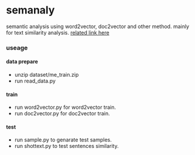 # semanaly
semantic analysis using word2vector, doc2vector and other method. mainly for text similarity analysis.
[related link here](http://someth.duapp.com/2017/07/05/Word2vector%E5%8F%A5%E5%AD%90%E7%9B%B8%E4%BC%BC%E5%BA%A6%E8%AE%A1%E7%AE%97/)

### useage

#### data prepare
- unzip dataset/me_train.zip
- run read_data.py

#### train
- run word2vector.py for word2vector train.
- run doc2vector.py for doc2vector train.

#### test
- run sample.py to genarate test samples.
- run shottext.py to test sentences similarity.

